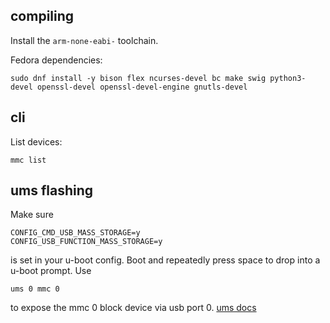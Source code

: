 ## compiling

Install the `arm-none-eabi-` toolchain.

Fedora dependencies:
```
sudo dnf install -y bison flex ncurses-devel bc make swig python3-devel openssl-devel openssl-devel-engine gnutls-devel
```

## cli
List devices:
```
mmc list
```

## ums flashing
Make sure
```
CONFIG_CMD_USB_MASS_STORAGE=y
CONFIG_USB_FUNCTION_MASS_STORAGE=y
```
is set in your u-boot config. Boot and repeatedly press space to drop into a u-boot prompt. 
Use
```
ums 0 mmc 0
```
to expose the mmc 0 block device via usb port 0.
[ums docs](https://docs.u-boot.org/en/v2025.01/usage/cmd/ums.html)

